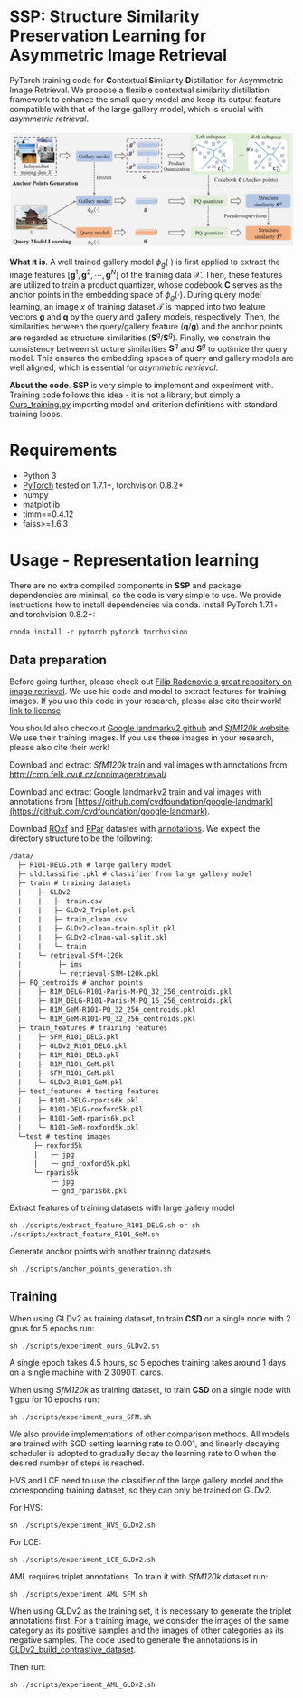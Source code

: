 **SSP**: **S**tructure **S**imilarity **P**reservation Learning for Asymmetric Image Retrieval
========
PyTorch training code for **C**ontextual **S**imilarity **D**istillation for Asymmetric Image Retrieval. We propose a flexible contextual similarity distillation framework to enhance the small query model and keep its output feature compatible with that of the large gallery model, which is crucial with *asymmetric retrieval*.

![Token](Figure/framework.png)

**What it is**. A well trained gallery model $\phi_g(\cdot)$ is first applied to extract the image features $\left[\mathbf{g}^1,\mathbf{g}^2,\cdots,\mathbf{g}^N\right]$ of the training data $\mathcal{X}$. Then, these features are utilized to train a product quantizer, whose codebook $\bm{C}$ serves as the anchor points in the embedding space of $\phi_g(\cdot)$. During query model learning, an image $x$ of training dataset $\mathcal{T}$ is mapped into two feature vectors $\mathbf{g}$ and $\mathbf{q}$ by the query and gallery models, respectively. Then, the similarities between the query/gallery feature $(\mathbf{q}/\mathbf{g})$ and the anchor points are regarded as structure similarities $(\mathbf{S}^q/\mathbf{S}^g)$. Finally, we constrain the consistency between structure similarities $\mathbf{S}^q$ and $\mathbf{S}^g$ to optimize the query model. This ensures the embedding spaces of query and gallery models are well aligned, which is essential for *asymmetric retrieval*.

**About the code**. 
**SSP** is very simple to implement and experiment with.
Training code follows this idea - it is not a library,
but simply a [Ours_training.py](Ours_training.py) importing model and criterion
definitions with standard training loops.


# Requirements
- Python 3
- [PyTorch](https://pytorch.org/get-started/locally/) tested on 1.7.1+, torchvision 0.8.2+
- numpy
- matplotlib
- timm==0.4.12
- faiss>=1.6.3


# Usage - Representation learning
There are no extra compiled components in **SSP** and package dependencies are minimal,
so the code is very simple to use. We provide instructions how to install dependencies via conda.
Install PyTorch 1.7.1+ and torchvision 0.8.2+:
```
conda install -c pytorch pytorch torchvision
```

## Data preparation
Before going further, please check out [Filip Radenovic's great repository on image retrieval](https://github.com/filipradenovic/cnnimageretrieval-pytorch). We use his code and model to extract features for training images. If you use this code in your research, please also cite their work! [link to license](https://github.com/filipradenovic/cnnimageretrieval-pytorch/blob/master/LICENSE)

You should also checkout [Google landmarkv2 github](https://github.com/cvdfoundation/google-landmark) and [*SfM120k* website](http://cmp.felk.cvut.cz/cnnimageretrieval/). We use their training images. If you use these images in your research, please also cite their work!

Download and extract *SfM120k* train and val images with annotations from http://cmp.felk.cvut.cz/cnnimageretrieval/.

Download and extract Google landmarkv2 train and val images with annotations from
[https://github.com/cvdfoundation/google-landmark](https://github.com/cvdfoundation/google-landmark).

Download [ROxf](http://www.robots.ox.ac.uk/~vgg/data/oxbuildings) and [RPar](http://www.robots.ox.ac.uk/~vgg/data/parisbuildings) datastes with [annotations](http://cmp.felk.cvut.cz/revisitop/).
We expect the directory structure to be the following:
```
/data/
  ├─ R101-DELG.pth # large gallery model
  ├─ oldclassifier.pkl # classifier from large gallery model
  ├─ train # training datasets
  |    ├─ GLDv2
  |    |   ├─ train.csv
  |    |   ├─ GLDv2_Triplet.pkl
  |    |   ├─ train_clean.csv
  |    |   ├─ GLDv2-clean-train-split.pkl
  |    |   ├─ GLDv2-clean-val-split.pkl
  |    |   └─ train
  |    └─ retrieval-SfM-120k
  |         ├─ ims
  |         └─ retrieval-SfM-120k.pkl
  ├─ PQ_centroids # anchor points
  |    ├─ R1M_DELG-R101-Paris-M-PQ_32_256_centroids.pkl
  |    ├─ R1M_DELG-R101-Paris-M-PQ_16_256_centroids.pkl
  |    ├─ R1M_GeM-R101-PQ_32_256_centroids.pkl
  |    └─ R1M_GeM-R101-PQ_32_256_centroids.pkl
  ├─ train_features # training features
  |    ├─ SFM_R101_DELG.pkl
  |    ├─ GLDv2_R101_DELG.pkl
  |    ├─ R1M_R101_DELG.pkl
  |    ├─ R1M_R101_GeM.pkl
  |    ├─ SFM_R101_GeM.pkl
  |    └─ GLDv2_R101_GeM.pkl
  ├─ test_features # testing features
  |    ├─ R101-DELG-rparis6k.pkl
  |    ├─ R101-DELG-roxford5k.pkl
  |    ├─ R101-GeM-rparis6k.pkl
  |    └─ R101-GeM-roxford5k.pkl
  └─test # testing images
      ├─ roxford5k
      |   ├─ jpg
      |   └─ gnd_roxford5k.pkl
      └─ rparis6k
          ├─ jpg
          └─ gnd_rparis6k.pkl
```
Extract features of training datasets with large gallery model
```
sh ./scripts/extract_feature_R101_DELG.sh or sh ./scripts/extract_feature_R101_GeM.sh
```


Generate anchor points with another training datasets
```
sh ./scripts/anchor_points_generation.sh
```

## Training
When using GLDv2 as training dataset, to train **CSD** on a single node with 2 gpus for 5 epochs run:
```
sh ./scripts/experiment_ours_GLDv2.sh
```
A single epoch takes 4.5 hours, so 5 epoches training
takes around 1 days on a single machine with 2 3090Ti cards.

When using *SfM120k* as training dataset, to train **CSD** on a single node with 1 gpu for 10 epochs run:
```
sh ./scripts/experiment_ours_SFM.sh
```

We also provide implementations of other comparison methods. All models are trained with SGD setting learning rate to 0.001, and linearly decaying scheduler is adopted to gradually decay the learning rate to 0 when the desired number of steps is reached.

HVS and LCE need to use the classifier of the large gallery model and the corresponding training dataset, so they can only be trained on GLDv2.

For HVS:
```
sh ./scripts/experiment_HVS_GLDv2.sh
```

For LCE:
```
sh ./scripts/experiment_LCE_GLDv2.sh
```

AML requires triplet annotations. To train it with *SfM120k* dataset run:
```
sh ./scripts/experiment_AML_SFM.sh
```
When using GLDv2 as the training set, it is necessary to generate the triplet annotations first. For a training image, we consider the images of the same category as its positive samples and the images of other categories as its negative samples. The code used to generate the annotations is in [GLDv2_build_contrastive_dataset](Dataset/ImageFromList.py).

Then run:
```
sh ./scripts/experiment_AML_GLDv2.sh
```

